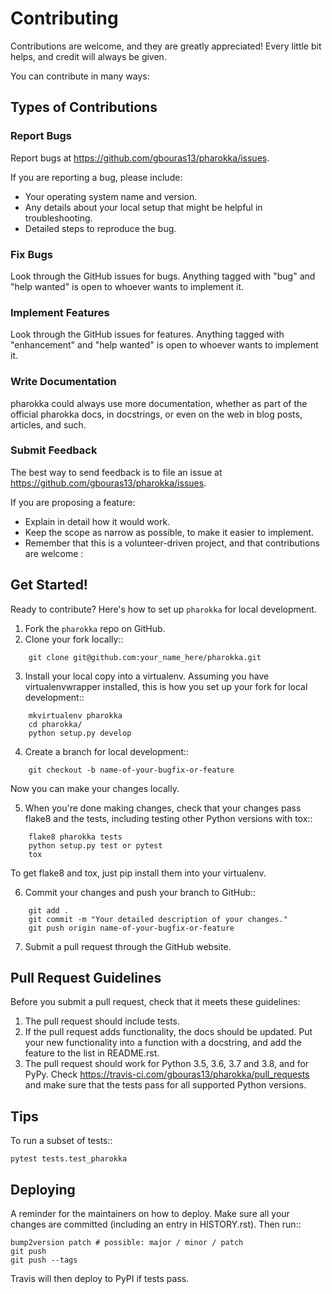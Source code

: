 # Contributing

Contributions are welcome, and they are greatly appreciated! Every little bit
helps, and credit will always be given.

You can contribute in many ways:

## Types of Contributions

### Report Bugs

Report bugs at https://github.com/gbouras13/pharokka/issues.

If you are reporting a bug, please include:

* Your operating system name and version.
* Any details about your local setup that might be helpful in troubleshooting.
* Detailed steps to reproduce the bug.

### Fix Bugs


Look through the GitHub issues for bugs. Anything tagged with "bug" and "help
wanted" is open to whoever wants to implement it.

### Implement Features


Look through the GitHub issues for features. Anything tagged with "enhancement"
and "help wanted" is open to whoever wants to implement it.

### Write Documentation

pharokka could always use more documentation, whether as part of the
official pharokka docs, in docstrings, or even on the web in blog posts,
articles, and such.

### Submit Feedback

The best way to send feedback is to file an issue at https://github.com/gbouras13/pharokka/issues.

If you are proposing a feature:

* Explain in detail how it would work.
* Keep the scope as narrow as possible, to make it easier to implement.
* Remember that this is a volunteer-driven project, and that contributions
  are welcome :

## Get Started!

Ready to contribute? Here's how to set up `pharokka` for local development.

1. Fork the `pharokka` repo on GitHub.
2. Clone your fork locally::
```shell
    git clone git@github.com:your_name_here/pharokka.git
```
3. Install your local copy into a virtualenv. Assuming you have virtualenvwrapper installed, this is how you set up your fork for local development::
```shell
    mkvirtualenv pharokka
    cd pharokka/
    python setup.py develop
```
4. Create a branch for local development::
```shell
    git checkout -b name-of-your-bugfix-or-feature
```
   Now you can make your changes locally.

5. When you're done making changes, check that your changes pass flake8 and the
   tests, including testing other Python versions with tox::
```shell
    flake8 pharokka tests
    python setup.py test or pytest
    tox
```
   To get flake8 and tox, just pip install them into your virtualenv.

6. Commit your changes and push your branch to GitHub::
```shell
    git add .
    git commit -m "Your detailed description of your changes."
    git push origin name-of-your-bugfix-or-feature
```
7. Submit a pull request through the GitHub website.

## Pull Request Guidelines

Before you submit a pull request, check that it meets these guidelines:

1. The pull request should include tests.
2. If the pull request adds functionality, the docs should be updated. Put
   your new functionality into a function with a docstring, and add the
   feature to the list in README.rst.
3. The pull request should work for Python 3.5, 3.6, 3.7 and 3.8, and for PyPy. Check
   https://travis-ci.com/gbouras13/pharokka/pull_requests
   and make sure that the tests pass for all supported Python versions.

## Tips

To run a subset of tests::
```shell
pytest tests.test_pharokka
```

## Deploying

A reminder for the maintainers on how to deploy.
Make sure all your changes are committed (including an entry in HISTORY.rst).
Then run::
```shell
bump2version patch # possible: major / minor / patch
git push
git push --tags
```
Travis will then deploy to PyPI if tests pass.
